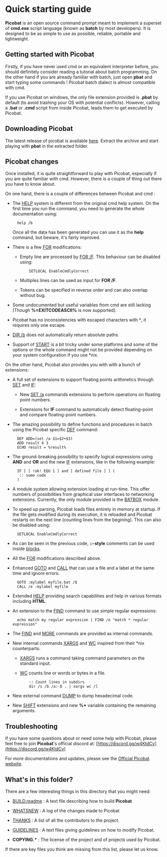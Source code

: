 # Quick starting guide

**Picobat** is an open source command prompt meant to implement a superset of
**cmd.exe** script language \(known as **batch** by most developers\). It is
designed to be as simple to use as possible, reliable, portable and
lightweight.

## Getting started with Picobat

Firstly, if you have never used cmd or an equivalent interpreter before, you
should definitely consider reading a tutorial about batch programming. On the
other hand if you are already familiar with batch, just open **pbat** and
start typing some commands ! Picobat batch dialect is almost compatible with
cmd.

If you use Picobat on windows, the only file extension provided is **.pbat** by
default \(to avoid trashing your OS with potential conflicts\). However,
calling a **.bat** or **.cmd** script from inside Picobat, leads them to get
executed by Picobat.

## Downloading Picobat

The latest release of picobat is available
[here](https://github.com/darkbatcher/picobat/releases). Extract the archive
and start playing with **pbat** in the extracted folder.

## Picobat changes

Once installed, it is quite straightforward to play with Picobat, especially if
you are quite familiar with cmd. However, there is a couple of thing out there
you have to know about.

On one hand, there is a couple of differences between Picobat and cmd :

* The [HELP](doc/help) system is different from the original cmd help system.
   On the  first time you run the command, you need to genérate the whole
   documentation  using:

        help /b

  Once all the data has been generated you can use it as the **help** command,
    but beware, it's fairly improved.

* There is a few [FOR](doc/for) modifications:

  * Empty line are processed by [FOR /F](doc/for). This behaviour can be
     disabled  using:

            SETLOCAL EnableCmdlyCorrect

  * Multiples lines can be used as input for **FOR /F**.

  * Tokens can be specified in reverse order and can also overlap without bug.

* Some undocumented but useful variables from cmd are still lacking \(Though
    **%=EXITCODEASCII%** is now supported\).

* Picobat has no inconsistencies with escaped characters with **^**, it
   requires  only one escape.

* [DIR /b](doc/dir) does not automatically return absolute paths.

* Support of [START](doc/start) is a bit tricky under some platforms and some
   of the  options or the whole command might not be provided depending on your
   system  configuration if you use \*nix.

On the other hand, Picobat also provides you with with a bunch of extensions:

* A full set of extensions to support floating points arithmetics through
    [SET](doc/set) and [IF](doc/if):

  * New [SET /a](doc/seta) commands extensions to perform operations on
      floating point numbers.

  * Extensions for **IF** command to automatically detect floating-point  and
     compare floating-point numbers.

* The amazing possibility to define functions and procedures in batch using
    the Picobat specific [DEF](doc/def) command:

        DEF ADD=(set /a $1=$2+$3)
        ADD result 4 3
        ECHO result = %result%

* The ground-breaking possibility to specify logical expressions using  **AND**
   and **OR** and the new [IF](doc/if) extensions, like in the following
    example:

        IF [ [ !ok! EQU 1 ] and [ defined file ] ] (
         :: some code
        )

* A module system allowing extension loading at run-time. This offer numbers
    of possibilities from graphical user interfaces to networking extensions.
    Currently, the only module provided is the [BATBOX](doc/batbox) module.

* To speed up parsing, Picobat loads files entirely in memory at startup. If
   the  file gets modified during its execution, it is reloaded and Picobat
   restarts on  the next line \(counting lines from the begining\). This can
   also be disabled  using:

        SETLOCAL EnableCmdlyCorrect

* As can be seen in the previous code, **::-style** comments can be used
    inside [blocks](doc/spec/cmdline).

* All the [FOR](doc/for) modifications described above.

* Enhanced [GOTO](doc/goto) and [CALL](doc/call) that can use a file and a
   label at the same  time and ignore errors:

        GOTO :mylabel myfile.bat /Q
        CALL /e :mylabel myfile

* Extended [HELP](doc/help) providing search capabilities and help in various
   formats  including **HTML**.

* An extension to the [FIND](doc/find) command to use simple regular
   expressions:

        echo match my regular expression | FIND /e "match * regular expression"

* The [FIND](doc/find) and [MORE](doc/more) commands are provided as internal
   commands.

* New internal commands [XARGS](doc/xargs) and [WC](doc/wc) inspired from their
   \*nix  counterparts:

  * [XARGS](doc/xargs) runs a command taking command parameters on the standard
     input.

  * [WC](doc/wc) counts line or words or bytes in a file.

            :: Count lines in subdirs
            dir /s /b /a:-D . | xargs wc /l

* New external command [DUMP](doc/dump) to dump hexadecimal code.

* New [SHIFT](doc/shift) extensions and new **%+** variable containing the
   remaining  arguments.

## Troubleshooting

If you have some questions about or need some help with Picobat, please feel
free to join **Picobat**'s official discord at:
[https://discord.gg/w4KtdCv](https://discord.gg/w4KtdCv)

For more documentations and updates, please see the [Official Picobat
website](https://picobat.org).

## What's in this folder?

There are a few interesting things in this directory that you might need:

* [BUILD.readme](BUILD.readme) : A text file describing how to build
   **Picobat**

* [WHATSNEW](WHATSNEW.md) : A log of the changes made to Picobat

* [THANKS](THANKS.md) : A list of all the contributors to the project.

* [GUIDELINES](GUIDELINES.md) : A text files giving guidelines on how to
    modify Picobat.

* **COPYING.\*** : The license of the project and of projects used by Picobat.

If there are key files you think are missing from this list, please let us
know. 

